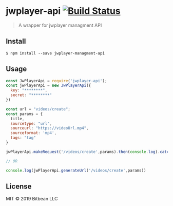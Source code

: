 # jwplayer-api [![Build Status](https://travis-ci.org/shuat/jwplayer-managment-api.svg?branch=master)](https://travis-ci.org/shuat/jwplayer-managment-api)

> A wrapper for jwplayer managment API


## Install

```
$ npm install --save jwplayer-managment-api
```


## Usage

```js
const JwPlayerApi = require('jwplayer-api');
const jwPlayerApi = new JwPlayerApi({
  key: "********",
  secret: "********"
})

const url = "videos/create";
const params = {
  title,
  sourcetype: "url",
  sourceurl: "https://videoUrl.mp4",
  sourceformat: 'mp4',
  tags: "tag"
}

jwPlayerApi.makeRequest('/videos/create',params).then(console.log).catch(console.error)

// OR 

console.log(jwPlayerApi.generateUrl('/videos/create',params))
```

## License

MIT © 2019 Bitbean LLC

